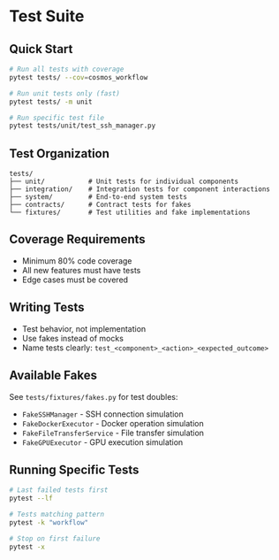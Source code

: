 # Test Suite

## Quick Start

```bash
# Run all tests with coverage
pytest tests/ --cov=cosmos_workflow

# Run unit tests only (fast)
pytest tests/ -m unit

# Run specific test file
pytest tests/unit/test_ssh_manager.py
```

## Test Organization

```
tests/
├── unit/           # Unit tests for individual components
├── integration/    # Integration tests for component interactions
├── system/         # End-to-end system tests
├── contracts/      # Contract tests for fakes
└── fixtures/       # Test utilities and fake implementations
```

## Coverage Requirements
- Minimum 80% code coverage
- All new features must have tests
- Edge cases must be covered

## Writing Tests
- Test behavior, not implementation
- Use fakes instead of mocks
- Name tests clearly: `test_<component>_<action>_<expected_outcome>`

## Available Fakes
See `tests/fixtures/fakes.py` for test doubles:
- `FakeSSHManager` - SSH connection simulation
- `FakeDockerExecutor` - Docker operation simulation
- `FakeFileTransferService` - File transfer simulation
- `FakeGPUExecutor` - GPU execution simulation

## Running Specific Tests
```bash
# Last failed tests first
pytest --lf

# Tests matching pattern
pytest -k "workflow"

# Stop on first failure
pytest -x
```
